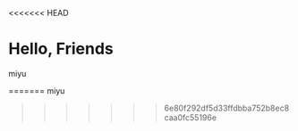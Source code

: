 <<<<<<< HEAD


# Hello, Friends









miyu

=======
miyu
>>>>>>> 6e80f292df5d33ffdbba752b8ec8caa0fc55196e
